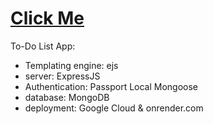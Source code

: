 # [Click Me](https://todo-list-thesaiyan.onrender.com)

To-Do List App:

- Templating engine: ejs
- server: ExpressJS
- Authentication: Passport Local Mongoose
- database: MongoDB
- deployment: Google Cloud & onrender.com
